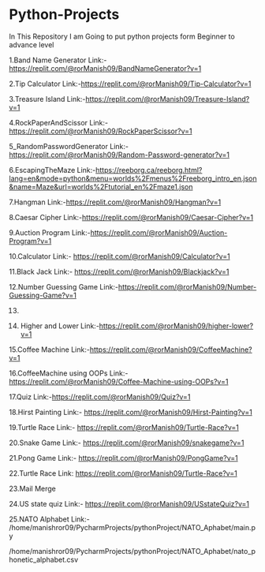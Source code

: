 # Python-Projects
In This Repository I am Going to put python projects form  Beginner to advance level

1.Band Name Generator Link:-https://replit.com/@rorManish09/BandNameGenerator?v=1

2.Tip Calculator Link:-https://replit.com/@rorManish09/Tip-Calculator?v=1

3.Treasure Island Link:-https://replit.com/@rorManish09/Treasure-Island?v=1

4.RockPaperAndScissor Link:-https://replit.com/@rorManish09/RockPaperScissor?v=1

5_RandomPasswordGenerator Link:-https://replit.com/@rorManish09/Random-Password-generator?v=1

6.EscapingTheMaze Link:-https://reeborg.ca/reeborg.html?lang=en&mode=python&menu=worlds%2Fmenus%2Freeborg_intro_en.json&name=Maze&url=worlds%2Ftutorial_en%2Fmaze1.json

7.Hangman Link:-https://replit.com/@rorManish09/Hangman?v=1

8.Caesar Cipher Link:-https://replit.com/@rorManish09/Caesar-Cipher?v=1

9.Auction Program Link:-https://replit.com/@rorManish09/Auction-Program?v=1

10.Calculator Link:- https://replit.com/@rorManish09/Calculator?v=1

11.Black Jack Link:- https://replit.com/@rorManish09/Blackjack?v=1

12.Number Guessing Game Link:-https://replit.com/@rorManish09/Number-Guessing-Game?v=1

13.

14. Higher and Lower Link:-https://replit.com/@rorManish09/higher-lower?v=1

15.Coffee Machine  Link:-https://replit.com/@rorManish09/CoffeeMachine?v=1

16.CoffeeMachine using OOPs Link:- https://replit.com/@rorManish09/Coffee-Machine-using-OOPs?v=1

17.Quiz Link:-https://replit.com/@rorManish09/Quiz?v=1 

18.Hirst Painting Link:- https://replit.com/@rorManish09/Hirst-Painting?v=1

19.Turtle Race Link:- https://replit.com/@rorManish09/Turtle-Race?v=1

20.Snake Game Link:-  https://replit.com/@rorManish09/snakegame?v=1

21.Pong Game Link:- https://replit.com/@rorManish09/PongGame?v=1

22.Turtle Race Link: https://replit.com/@rorManish09/Turtle-Race?v=1

23.Mail Merge

24.US state quiz Link:- https://replit.com/@rorManish09/USstateQuiz?v=1

25.NATO Alphabet Link:- /home/manishror09/PycharmProjects/pythonProject/NATO_Aphabet/main.py

/home/manishror09/PycharmProjects/pythonProject/NATO_Aphabet/nato_phonetic_alphabet.csv
